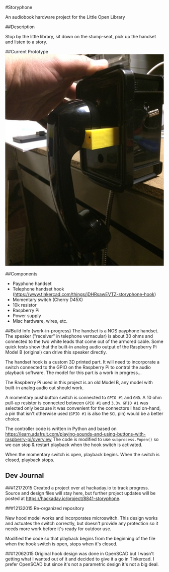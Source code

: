 #Storyphone

An audiobook hardware project for the Little Open Library

##Description

Stop by the little library, sit down on the stump-seat, pick up the handset and listen to a story.

##Current Prototype
![Photo of prototype](https://raw.githubusercontent.com/jjg/storyphone/master/images/storyphone_hook_v5_640.jpg)

##Components
* Payphone handset
* Telephone handset hook (https://www.tinkercad.com/things/jDHRsawEVTZ-storyphone-hook)
* Momentary switch (Cherry D45X)
* 10k resistor
* Raspberry Pi 
* Power supply
* Misc hardware, wires, etc.

##Build Info (work-in-progress)
The handset is a NOS payphone handset.  The speaker ("receiver" in telephone vernacular) is about 30 ohms and connected to the two white leads that come out of the armored cable.  Some quick tests show that the built-in analog audio output of the Raspberry Pi Model B (original) can drive this speaker directly.

The handset hook is a custom 3D printed part.  It will need to incorporate a switch connected to the GPIO on the Raspberry Pi to control the audio playback software.  The model for this part is a work in progress...

The Raspberry Pi used in this project is an old Model B, any model with built-in analog audio out should work.

A momentary pushbutton switch is connected to `GPIO #1` and `GND`.  A 10 ohm pull-up resistor is connected between `GPIO #1` and `3.3v`.  `GPIO #1` was selected only because it was convenient for the connectors I had on-hand, a pin that isn't otherwise used (`GPIO #1` is also the `SCL` pin) would be a better choice.

The controller code is written in Python and based on https://learn.adafruit.com/playing-sounds-and-using-buttons-with-raspberry-pi/overview  The code is modified to use `subprocess.Popen()` so we can stop & restart playback when the hook switch is activated.

When the momentary switch is open, playback begins.  When the switch is closed, playback stops.


## Dev Journal

###12172015
Created a project over at hackaday.io to track progress.  Source and design files will stay here, but further project updates will be posted at https://hackaday.io/project/8841-storyphone.

###12132015
Re-organized repository

New hood model works and incorporates microswitch.  This design works and actuates the switch correctly, but doesn't provide any protection so it needs more work before it's ready for outdoor use.

Modified the code so that playback begins from the beginning of the file when the hook switch is open, stops when it's closed.

###12062015
Original hook design was done in OpenSCAD but I wasn't getting what I wanted out of it and decided to give it a go in Tinkercad.  I prefer OpenSCAD but since it's not a parametric design it's not a big deal.


